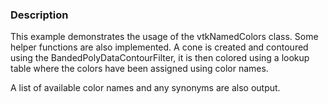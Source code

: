 ### Description

This example demonstrates the usage of the vtkNamedColors class. Some helper functions are also implemented.
A cone is created and contoured using the BandedPolyDataContourFilter, it is then colored using a lookup table where the colors have been assigned using color names.

A list of available color names and any synonyms are also output.

